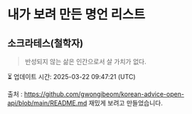 # 내가 보려 만든 명언 리스트

##  소크라테스(철학자)
> 반성되지 않는 삶은 인간으로서 살 가치가 없다.


⏳ 업데이트 시간: 2025-03-22 09:47:21 (UTC)

출처 : https://github.com/gwongibeom/korean-advice-open-api/blob/main/README.md
재밌게 보려고 만들었습니다.
